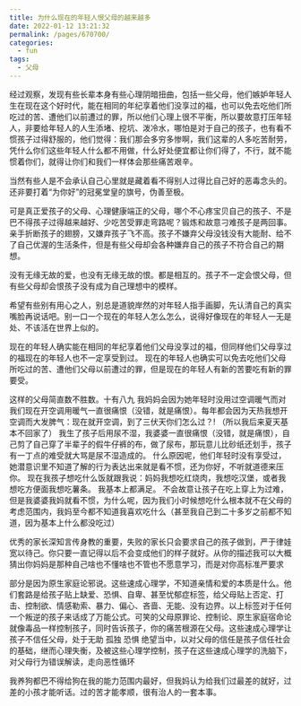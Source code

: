 ```yaml
---
title: 为什么现在的年轻人恨父母的越来越多
date: 2022-01-12 13:21:32
permalink: /pages/670700/
categories:
  - fun
tags:
  - 父母
---
```

经过观察，发现有些长辈本身有些心理阴暗扭曲，包括一些父母，他们嫉妒年轻人生在现在这个好时代，能在相同的年纪享着他们没享过的福，也可以免去吃他们所吃过的苦、遭他们以前遭过的罪，所以他们心理上很不平衡，所以要故意打压年轻人，非要给年轻人的人生添堵、挖坑、泼冷水，哪怕是对于自己的孩子，也有看不惯孩子过得舒服的，他们觉得：我们那会多穷多惨啊，我们这辈的人多吃苦耐劳，凭什么你们这些年轻人什么都不用做，什么好处便宜都让你们得了，不行，就不能惯着你们，就得让你们和我们一样体会那些痛苦艰辛。

当然有些人是不会承认自己心里就是藏着看不得别人过得比自己好的恶毒念头的。还非要打着“为你好”的冠冕堂皇的旗号，伪善至极。

可是真正爱孩子的父母、心理健康端正的父母，哪个不心疼宝贝自己的孩子、不是巴不得孩子过得越来越好、少吃苦受罪走弯路呢？锻炼和故意刁难孩子是两回事。亲手折断孩子的翅膀，又嫌弃孩子飞不高。孩子不嫌弃父母没钱没有大能耐、给不了自己优渥的生活条件，但是有些父母却会各种嫌弃自己的孩子不符合自己的期想。

没有无缘无故的爱，也没有无缘无故的恨。都是相互的。孩子不一定会恨父母，但有些父母却会恨孩子没有成为自己理想中的模样。

希望有些别有用心之人，别总是道貌岸然的对年轻人指手画脚，先认清自己的真实嘴脸再说话吧。别一口一个现在的年轻人怎么怎么，说得好像现在的年轻人一无是处、不该活在世界上似的。



现在的年轻人确实能在相同的年纪享着他们父母没享过的福，但同样他们父母享过的福现在的年轻人也不一定享受到过。
现在的年轻人也确实可以免去吃他们父母所吃过的苦、遭他们父母以前遭过的罪，但是现在的年轻人有新的苦要吃有新的罪要受。



这样的父母简直数不胜数。十有八九
我妈妈会因为她年轻时没用过空调暖气而对我们现在开空调用暖气一直很痛恨（没错，就是痛恨）。每年都会因为天热我想开空调而大发脾气：现在就开空调，到了三伏天你们怎么过？!
（所以我后来夏天基本不回家了）
我生了孩子后用尿不湿，我婆婆一直很痛恨（没错，就是痛恨），自己剪了自己穿了半辈子的假牛仔裤的布，做了尿布，那玩意儿比砂纸还划手，孩子有一丁点的难受就大骂是尿不湿造成的。
什么原因呢，他们年轻时没有享受过，她潜意识里不知道了解的行为表达出来就是看不惯，还为你好，不听就道德来压你。
现在我孩子想吃什么饭就跟我说：妈妈我想吃红烧肉，我想吃汉堡，或者我想吃方便面我想吃薯条。
我基本上都满足。
不会故意让孩子在吃上穿上为过难，但是我婆婆我妈就看不惯，为什么呢，因为我们小时候想吃什么根本就不在父母的考虑范围内，我妈至今都不知道我喜欢吃什么（甚至我自己到二十多岁之前都不知道，因为基本上什么都没吃过）



优秀的家长深知言传身教的重要，失败的家长只会要求自己的孩子做到，严于律娃宽以待己。你只要一直记得以后不会变成他们的样子就好。从你的描述我可以大概猜出你妈妈是那种自己啥也不懂啥也不管也不愿意学习，而是对你高标准严要求



部分是因为原生家庭论邪说。这些速成心理学，不知道亲情和爱的本质是什么。他们套路是给孩子贴上缺爱、恐惧、自卑、甚至忧郁症标签，给父母贴上否定、打击、控制欲、情感勒索、暴力、偏心、吝啬、无能、没有边界。以上标签对于任何一个叛逆的孩子来话成了万能公式。可笑的父母原罪论、控制论、原生家庭宿命论就像毒品一样控制孩子，同时告诉孩子，你的痛苦根源在父母。这些速成心理学让孩子不信任父母，处于无助 孤独 恐惧 绝望当中，以对父母的信任是孩子信任社会的基础，继而心理失衡，及被这些心理学控制，孩子在这些速成心理学的洗脑下，对父母行为错误解读，走向恶性循环



我养狗都巴不得给狗在我的能力范围内最好，但我妈认为给我们过最差的就好，过差的小孩才能听话。过的苦才能孝顺，很有治人的一套本事。